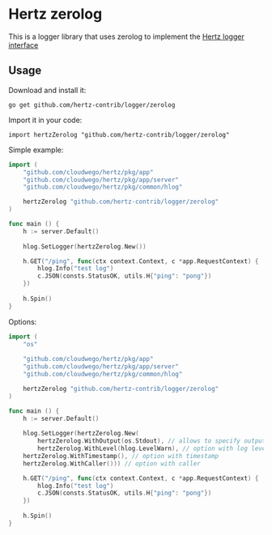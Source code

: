# Hertz zerolog
This is a logger library that uses zerolog to implement the [Hertz logger interface](https://www.cloudwego.io/docs/hertz/tutorials/framework-exten/log/)

## Usage

Download and install it:

    go get github.com/hertz-contrib/logger/zerolog

Import it in your code:

    import hertzZerolog "github.com/hertz-contrib/logger/zerolog"

Simple example:
```go
import (
    "github.com/cloudwego/hertz/pkg/app"
    "github.com/cloudwego/hertz/pkg/app/server"
    "github.com/cloudwego/hertz/pkg/common/hlog"

    hertzZerolog "github.com/hertz-contrib/logger/zerolog"
)

func main () {
    h := server.Default()
	
    hlog.SetLogger(hertzZerolog.New())

    h.GET("/ping", func(ctx context.Context, c *app.RequestContext) {
        hlog.Info("test log")
        c.JSON(consts.StatusOK, utils.H{"ping": "pong"})
    })
	
    h.Spin()
}
```

Options:
```go
import (
    "os"
	
    "github.com/cloudwego/hertz/pkg/app"
    "github.com/cloudwego/hertz/pkg/app/server"
    "github.com/cloudwego/hertz/pkg/common/hlog"

    hertzZerolog "github.com/hertz-contrib/logger/zerolog"
)

func main () {
    h := server.Default()
	
    hlog.SetLogger(hertzZerolog.New(
        hertzZerolog.WithOutput(os.Stdout), // allows to specify output
        hertzZerolog.WithLevel(hlog.LevelWarn), // option with log level
	hertzZerolog.WithTimestamp(), // option with timestamp
	hertzZerolog.WithCaller())) // option with caller

    h.GET("/ping", func(ctx context.Context, c *app.RequestContext) {
        hlog.Info("test log")
        c.JSON(consts.StatusOK, utils.H{"ping": "pong"})
    })
	
    h.Spin()
}
```
